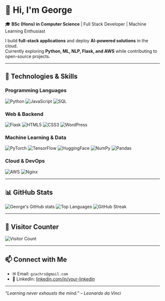 # 👋 Hi, I'm George

🎓 **BSc (Hons) in Computer Science** | Full Stack Developer | Machine Learning Enthusiast  

I build **full-stack applications** and deploy **AI-powered solutions** in the cloud.  
Currently exploring **Python, ML, NLP, Flask, and AWS** while contributing to open-source projects.

---

## 🚀 Technologies & Skills

### Programming Languages
![Python](https://img.shields.io/badge/-Python-3776AB?style=flat-square&logo=python&logoColor=white)
![JavaScript](https://img.shields.io/badge/-JavaScript-F7DF1E?style=flat-square&logo=javascript&logoColor=black)
![SQL](https://img.shields.io/badge/-SQL-4479A1?style=flat-square&logo=mysql&logoColor=white)

### Web & Backend
![Flask](https://img.shields.io/badge/-Flask-000000?style=flat-square&logo=flask&logoColor=white)
![HTML5](https://img.shields.io/badge/-HTML5-E34F26?style=flat-square&logo=html5&logoColor=white)
![CSS3](https://img.shields.io/badge/-CSS3-1572B6?style=flat-square&logo=css3&logoColor=white)
![WordPress](https://img.shields.io/badge/-WordPress-21759B?style=flat-square&logo=wordpress&logoColor=white)

### Machine Learning & Data
![PyTorch](https://img.shields.io/badge/-PyTorch-EE4C2C?style=flat-square&logo=pytorch&logoColor=white)
![TensorFlow](https://img.shields.io/badge/-TensorFlow-FF6F00?style=flat-square&logo=tensorflow&logoColor=white)
![HuggingFace](https://img.shields.io/badge/-HuggingFace-FEE101?style=flat-square&logo=huggingface&logoColor=black)
![NumPy](https://img.shields.io/badge/-NumPy-013243?style=flat-square&logo=numpy&logoColor=white)
![Pandas](https://img.shields.io/badge/-Pandas-150458?style=flat-square&logo=pandas&logoColor=white)

### Cloud & DevOps
![AWS](https://img.shields.io/badge/-AWS-232F3E?style=flat-square&logo=amazon-aws&logoColor=white)
![Nginx](https://img.shields.io/badge/-Nginx-009639?style=flat-square&logo=nginx&logoColor=white)

---

## 📊 GitHub Stats
![George's GitHub stats](https://github-readme-stats.vercel.app/api?username=ZaxarhsGe&show_icons=true&theme=radical&hide_border=true)
![Top Languages](https://github-readme-stats.vercel.app/api/top-langs/?username=ZaxarhsGe&layout=compact&theme=radical&hide_border=true)
![GitHub Streak](https://github-readme-streak-stats.herokuapp.com/?user=ZaxarhsGe&theme=radical&hide_border=true)

---

## 🌟 Visitor Counter
![Visitor Count](https://profile-counter.glitch.me/ZaxarhsGe/count.svg)

---

## 📫 Connect with Me
- ✉ Email: `gzachrs@gmail.com`  
- 🔗 LinkedIn: [linkedin.com/in/your-linkedin](https://www.linkedin.com/in/georgios-zacharis-pm/)  

---

*“Learning never exhausts the mind.” – Leonardo da Vinci*
